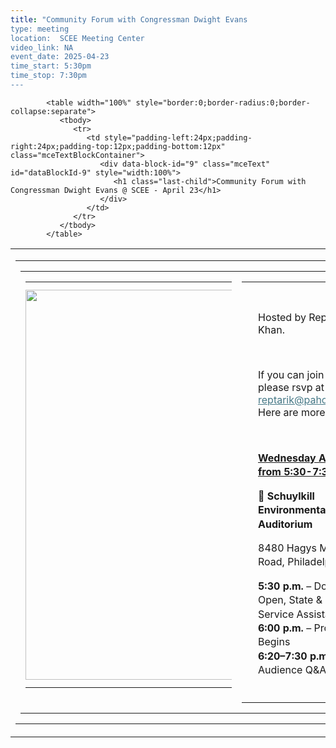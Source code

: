 ```yaml
---
title: "Community Forum with Congressman Dwight Evans
type: meeting
location:  SCEE Meeting Center
video_link: NA
event_date: 2025-04-23
time_start: 5:30pm
time_stop: 7:30pm
---
```




            <table width="100%" style="border:0;border-radius:0;border-collapse:separate">
               <tbody>
                  <tr>
                     <td style="padding-left:24px;padding-right:24px;padding-top:12px;padding-bottom:12px" class="mceTextBlockContainer">
                        <div data-block-id="9" class="mceText" id="dataBlockId-9" style="width:100%">
                           <h1 class="last-child">Community Forum with Congressman Dwight Evans @ SCEE - April 23</h1>
                        </div>
                     </td>
                  </tr>
               </tbody>
            </table>

<table border="0" cellpadding="0" cellspacing="0" width="100%" role="presentation"><tbody><tr><td valign="top" id="blockContainerId-55"><table align="center" border="0" cellpadding="0" cellspacing="0" width="100%" role="presentation" data-block-id="55"><tbody><tr class="mceRow"><td style="background-position:center;background-repeat:no-repeat;background-size:cover;padding-top:0px;padding-bottom:0px" valign="top"><table border="0" cellpadding="0" cellspacing="24" width="100%" style="table-layout:fixed" role="presentation"><colgroup><col span="1" width="8.333333333333332%"><col span="1" width="8.333333333333332%"><col span="1" width="8.333333333333332%"><col span="1" width="8.333333333333332%"><col span="1" width="8.333333333333332%"><col span="1" width="8.333333333333332%"><col span="1" width="8.333333333333332%"><col span="1" width="8.333333333333332%"><col span="1" width="8.333333333333332%"><col span="1" width="8.333333333333332%"><col span="1" width="8.333333333333332%"><col span="1" width="8.333333333333332%"></colgroup><tbody><tr><td style="padding-top:0;padding-bottom:0" valign="top" class="mceColumn" data-block-id="58" colspan="6" width="50%"><table border="0" cellpadding="0" cellspacing="0" width="100%" role="presentation"><tbody><tr><td style="padding-top:12px;padding-bottom:12px;padding-right:0;padding-left:0" valign="top" class="mceImageBlockContainer" align="center" id="blockContainerId-57"><span class="mceImageBorder" style="border:0;border-radius:0;vertical-align:top;margin:0"><img data-block-id="57" width="624" height="auto" style="width:624px;height:auto;max-width:330px !important;border-radius:0;display:block" alt="" src="https://mcusercontent.com/2ab808daa7adb1455138f095d/images/b5be3b82-5bae-d846-ef3f-ae1aba9000f1.jpg" role="presentation" class="imageDropZone mceImage"></span></td></tr></tbody></table></td><td style="padding-top:0;padding-bottom:0" valign="top" class="mceColumn" data-block-id="54" colspan="6" width="50%"><table border="0" cellpadding="0" cellspacing="0" width="100%" role="presentation"><tbody><tr><td style="padding-top:0;padding-bottom:0;padding-right:0;padding-left:0" valign="top" id="blockContainerId-46"><table width="100%" style="border:0;border-radius:0;border-collapse:separate"><tbody><tr><td style="padding-left:24px;padding-right:24px;padding-top:12px;padding-bottom:12px" class="mceTextBlockContainer"><div data-block-id="46" class="mceText" id="dataBlockId-46" style="width:100%"><p>Hosted by Rep Tarik Khan.</p><p><br></p><p>If you can join us please rsvp at <a href="mailto:reptarik@pahouse.net" style="color: #467886;"><span style="color:rgb(70, 120, 134);">reptarik@pahouse.net</span></a>. Here are more details:</p><p><br></p><p class="mcePastedContent" style="margin: 0 0 8pt; line-height: 140%; mso-line-height-alt: NaN%;"><strong><span style="text-decoration:underline;">Wednesday April 23 from 5:30-7:30 p.m.</span></strong></p><p class="mcePastedContent"> </p><p class="mcePastedContent" style="margin: 0 0 8pt; line-height: 140%; mso-line-height-alt: NaN%;">📍 <strong>Schuylkill Environmental Center Auditorium</strong></p><p class="mcePastedContent"> </p><p class="mcePastedContent" style="margin: 0 0 8pt; line-height: 140%; mso-line-height-alt: NaN%;">8480 Hagys Mill Road, Philadelphia</p><p class="mcePastedContent"> </p><p class="mcePastedContent last-child" style="margin: 0 0 8pt; line-height: 140%; mso-line-height-alt: NaN%;"><strong>5:30 p.m.</strong> – Doors Open, State &amp; Federal Service Assistance<br><strong>6:00 p.m.</strong> – Program Begins<br><strong>6:20–7:30 p.m.</strong> – Audience Q&amp;A</p></div></td></tr></tbody></table></td></tr></tbody></table></td></tr></tbody></table></td></tr></tbody></table></td></tr></tbody></table>
